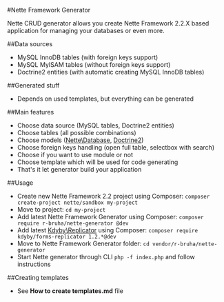 ﻿#Nette Framework Generator

Nette CRUD generator allows you create Nette Framework 2.2.X based application for managing your databases or even more.

##Data sources
- MySQL InnoDB tables (with foreign keys support)
- MySQL MyISAM tables (without foreign keys support)
- Doctrine2 entities (with automatic creating MySQL InnoDB tables)

##Generated stuff
- Depends on used templates, but everything can be generated

##Main features
- Choose data source (MySQL tables, Doctrine2 entities)
- Choose tables (all possible combinations)
- Choose models ([Nette\Database](https://github.com/nette/database), [Doctrine2](https://github.com/doctrine/doctrine2))
- Choose foreign keys handling (open full table, selectbox with search)
- Choose if you want to use module or not
- Choose template which will be used for code generating
- That's it let generator build your application
  
##Usage
- Create new Nette Framework 2.2 project using Composer: `composer create-project nette/sandbox my-project`
- Move to project: `cd my-project`
- Add latest Nette Framework Generator using Composer: `composer require r-bruha/nette-generator @dev`
- Add latest [Kdyby\Replicator](https://github.com/Kdyby/Replicator) using Composer: `composer require kdyby/forms-replicator 1.2.*@dev`
- Move to Nette Framework Generator folder: `cd vendor/r-bruha/nette-generator`
- Start Nette generator through CLI `php -f index.php` and follow instructions

##Creating templates
 - See **How to create  templates.md** file